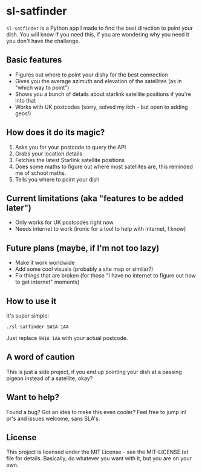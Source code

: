 # sl-satfinder


`sl-satfinder` is a Python app I made to find the best direction to point your dish.  You will know if you need this, if you are wondering why you need it you don't have the challange.

## Basic features

- Figures out where to point your dishy for the best connection
- Gives you the average azimuth and elevation of the satellites (as in "which way to point")
- Shows you a bunch of details about starlink satellite positions if you're into that
- Works with UK postcodes (sorry, solved my itch - but open to adding geos!)

## How does it do its magic?

1. Asks you for your postcode to query the API
2. Grabs your location details
3. Fetches the latest Starlink satellite positions
4. Does some maths to figure out where most satellites are, this reminded me of school maths.
5. Tells you where to point your dish

## Current limitations (aka "features to be added later")

- Only works for UK postcodes right now
- Needs internet to work (ironic for a tool to help with internet, I know)

## Future plans (maybe, if I'm not too lazy)

- Make it work worldwide
- Add some cool visuals (probably a site map or similar?)
- Fix things that are broken (for those "I have no internet to figure out how to get internet" moments)

## How to use it

It's super simple:

```
./sl-satfinder SW1A 1AA
```

Just replace `SW1A 1AA` with your actual postcode.

## A word of caution

This is just a side project, if you end up pointing your dish at a passing pigeon instead of a satellite, okay?

## Want to help?

Found a bug? Got an idea to make this even cooler? Feel free to jump in! pr's and issues welcome, sans SLA's.

## License

This project is licensed under the MIT License - see the MIT-LICENSE.txt file for details. Basically, do whatever you want with it, but you are on your own.

